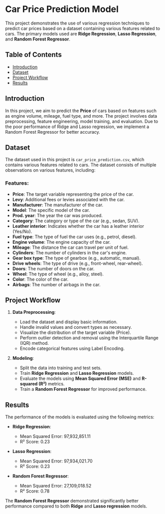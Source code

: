 # Car Price Prediction Model

This project demonstrates the use of various regression techniques to predict car prices based on a dataset containing various features related to cars. The primary models used are **Ridge Regression**, **Lasso Regression**, and **Random Forest Regressor**.

## Table of Contents
- [Introduction](#introduction)
- [Dataset](#dataset)
- [Project Workflow](#project-workflow)
- [Results](#results)


## Introduction
In this project, we aim to predict the **Price** of cars based on features such as engine volume, mileage, fuel type, and more. The project involves data preprocessing, feature engineering, model training, and evaluation. Due to the poor performance of Ridge and Lasso regression, we implement a Random Forest Regressor for better accuracy.

## Dataset
The dataset used in this project is `car_price_prediction.csv`, which contains various features related to cars. The dataset consists of multiple observations on various features, including:

### Features:
- **Price**: The target variable representing the price of the car.
- **Levy**: Additional fees or levies associated with the car.
- **Manufacturer**: The manufacturer of the car.
- **Model**: The specific model of the car.
- **Prod. year**: The year the car was produced.
- **Category**: The category or type of the car (e.g., sedan, SUV).
- **Leather interior**: Indicates whether the car has a leather interior (Yes/No).
- **Fuel type**: The type of fuel the car uses (e.g., petrol, diesel).
- **Engine volume**: The engine capacity of the car.
- **Mileage**: The distance the car can travel per unit of fuel.
- **Cylinders**: The number of cylinders in the car's engine.
- **Gear box type**: The type of gearbox (e.g., automatic, manual).
- **Drive wheels**: The type of drive (e.g., front-wheel, rear-wheel).
- **Doors**: The number of doors on the car.
- **Wheel**: The type of wheel (e.g., alloy, steel).
- **Color**: The color of the car.
- **Airbags**: The number of airbags in the car.

## Project Workflow

1. **Data Preprocessing**:
   - Load the dataset and display basic information.
   - Handle invalid values and convert types as necessary.
   - Visualize the distribution of the target variable (Price).
   - Perform outlier detection and removal using the Interquartile Range (IQR) method.
   - Encode categorical features using Label Encoding.

2. **Modeling**:
   - Split the data into training and test sets.
   - Train **Ridge Regression** and **Lasso Regression** models.
   - Evaluate the models using **Mean Squared Error (MSE)** and **R-squared (R²)** metrics.
   - Train a **Random Forest Regressor** for improved performance.

## Results

The performance of the models is evaluated using the following metrics:

- **Ridge Regression**:
  - Mean Squared Error: 97,932,851.11
  - R² Score: 0.23

- **Lasso Regression**:
  - Mean Squared Error: 97,934,021.70
  - R² Score: 0.23

- **Random Forest Regressor**:
  - Mean Squared Error: 27,109,018.52
  - R² Score: 0.78

The **Random Forest Regressor** demonstrated significantly better performance compared to both **Ridge** and **Lasso regression** models.


